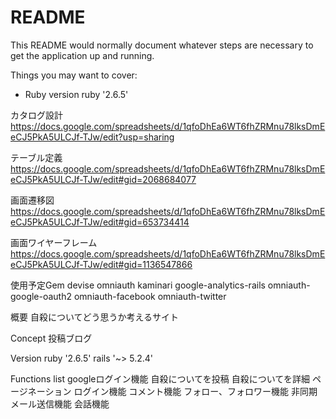 # README

This README would normally document whatever steps are necessary to get the
application up and running.

Things you may want to cover:

* Ruby version
ruby '2.6.5'

カタログ設計
https://docs.google.com/spreadsheets/d/1qfoDhEa6WT6fhZRMnu78lksDmEeCJ5PkA5ULCJf-TJw/edit?usp=sharing

テーブル定義
https://docs.google.com/spreadsheets/d/1qfoDhEa6WT6fhZRMnu78lksDmEeCJ5PkA5ULCJf-TJw/edit#gid=2068684077

画面遷移図
https://docs.google.com/spreadsheets/d/1qfoDhEa6WT6fhZRMnu78lksDmEeCJ5PkA5ULCJf-TJw/edit#gid=653734414

画面ワイヤーフレーム
https://docs.google.com/spreadsheets/d/1qfoDhEa6WT6fhZRMnu78lksDmEeCJ5PkA5ULCJf-TJw/edit#gid=1136547866

使用予定Gem
devise
omniauth
kaminari
google-analytics-rails
omniauth-google-oauth2
omniauth-facebook
omniauth-twitter

概要
自殺についてどう思うか考えるサイト

Concept
投稿ブログ

Version
ruby '2.6.5'
rails '~> 5.2.4'

Functions list
googleログイン機能
自殺についてを投稿
自殺についてを詳細
ページネーション
ログイン機能
コメント機能
フォロー、フォロワー機能
非同期メール送信機能
会話機能